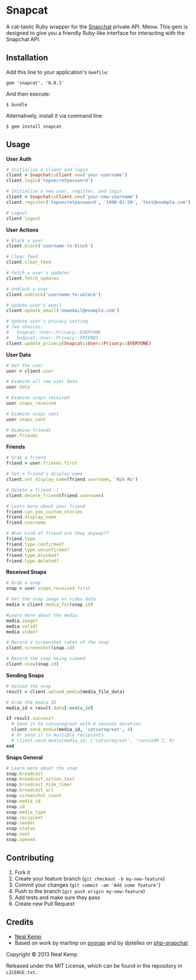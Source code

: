 Snapcat
=======

A cat-tastic Ruby wrapper for the [Snapchat](http://snapchat.com) private API.
Meow. This gem is designed to give you a friendly Ruby-like interface for
interacting with the Snapchat API.


Installation
------------

Add this line to your application's `Gemfile`:

    gem 'snapcat', '0.0.1'

And then execute:

    $ bundle

Alternatively, install it via command line:

    $ gem install snapcat


Usage
-----

**User Auth**

```ruby
# Initialize a client and login
client = Snapchat::Client.new('your-username')
client.login('topsecretpassword')

# Initialize a new user, register, and login
client = Snapchat::Client.new('your-new-username')
client.register('topsecretpassword', '1990-01-20', 'test@example.com')

# Logout
client.logout
```


**User Actions**

```ruby
# Block a user
client.block('username-to-block')

# Clear feed
client.clear_feed

# Fetch a user's updates
client.fetch_updates

# Unblock a user
client.unblock('username-to-unlock')

# Update user's email
client.update_email('newemail@example.com')

# Update user's privacy setting
# Two choices:
#   Snapcat::User::Privacy::EVERYONE
#   Snapcat::User::Privacy::FRIENDS
client.update_privacy(Snapcat::User::Privacy::EVERYONE)
```

**User Data**

```ruby
# Get the user
user = client.user

# Examine all raw user data
user.data

# Examine snaps received
user.snaps_received

# Examine snaps sent
user.snaps_sent

# Examine friends
user.friends
```

**Friends**

```ruby
# Grab a friend
friend = user.friends.first

# Set a friend's display name
client.set_display_name(friend.username, 'Nik Ro')

# Delete a friend :(
client.delete_friend(friend.username)

# Learn more about your friend
friend.can_see_custom_stories
friend.display_name
friend.username

# What kind of friend are they anyway??
friend.type
friend.type.confirmed?
friend.type.unconfirmed?
friend.type.blocked?
friend.type.deleted?
```


**Received Snaps**

```ruby
# Grab a snap
snap = user.snaps_received.first

# Get the snap image or video data
media = client.media_for(snap.id)

#Learn more about the media
media.image?
media.valid?
media.video?

# Record a screenshot taken of the snap
client.screenshot(snap.id)

# Record the snap being viewed
client.view(snap.id)
```

**Sending Snaps**
```ruby
# Upload the snap
result = client.upload_media(media_file_data)

# Grab the media ID
media_id = result.data[:media_id]

if result.success?
  # Send it to catsaregreat with 4 seconds duration
  client.send_media(media_id, 'catsaregreat', 4)
  # Or send it to multiple recipients
  # client.send_media(media_id, ['catsaregreat', 'ronnie99'], 4)
end
```

**Snaps General**
```ruby
# Learn more about the snap
snap.broadcast
snap.broadcast_action_text
snap.broadcast_hide_timer
snap.broadcast_url
snap.screenshot_count
snap.media_id
snap.id
snap.media_type
snap.recipient
snap.sender
snap.status
snap.sent
snap.opened
```


Contributing
------------

1. Fork it
2. Create your feature branch (`git checkout -b my-new-feature`)
3. Commit your changes (`git commit -am 'Add some feature'`)
4. Push to the branch (`git push origin my-new-feature`)
5. Add tests and make sure they pass
6. Create new Pull Request


Credits
-------

* [Neal Kemp](http://nealke.mp)
* Based on work by martinp on [pysnap](https://github.com/martinp/pysnap) and by
  djstelles on [php-snapchat](https://github.com/dstelljes/php-snapchat)

Copyright &copy; 2013 Neal Kemp

Released under the MIT License, which can be found in the repository in `LICENSE.txt`.
